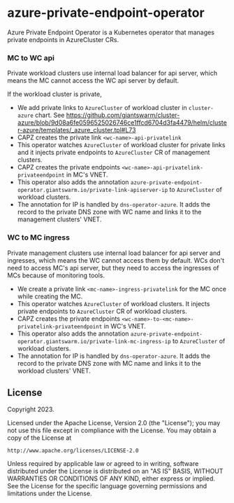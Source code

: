 # azure-private-endpoint-operator

Azure Private Endpoint Operator is a Kubernetes operator that manages private endpoints in AzureCluster CRs.

### MC to WC api

Private workload clusters use internal load balancer for api server, which means the MC cannot access the WC api server by default. 

If the workload cluster is private, 
- We add private links to `AzureCluster` of workload cluster in `cluster-azure` chart. See https://github.com/giantswarm/cluster-azure/blob/9d08a6fe0596525026746ce1ffcd6704d3fa4479/helm/cluster-azure/templates/_azure_cluster.tpl#L73
- CAPZ creates the private link `<wc-name>-api-privatelink`
- This operator watches `AzureCluster` of workload cluster for private links and it injects private endpoints to `AzureCluster` CR of management clusters.
- CAPZ creates the private endpoints `<wc-name>-api-privatelink-privateendpoint` in MC's VNET.
- This operator also adds the annotation `azure-private-endpoint-operator.giantswarm.io/private-link-apiserver-ip` to `AzureCluster` of workload clusters.
- The annotation for IP is handled by `dns-operator-azure`. It adds the record to the private DNS zone with WC name and links it to the management clusters' VNET. 

### WC to MC ingress

Private management clusters use internal load balancer for api server and ingresses, which means the WC cannot access them by default.
WCs don't need to access MC's api server, but they need to access the ingresses of MCs because of monitoring tools.

- We create a private link `<mc-name>-ingress-privatelink` for the MC once while creating the MC.
- This operator watches `AzureCluster` of workload clusters. It injects private endpoints to `AzureCluster` CR of workload clusters.
- CAPZ creates the private endpoints `<wc-name>-to-<mc-name>-privatelink-privateendpoint` in WC's VNET.
- This operator also adds the annotation `azure-private-endpoint-operator.giantswarm.io/private-link-mc-ingress-ip` to `AzureCluster` of workload clusters.
- The annotation for IP is handled by `dns-operator-azure`. It adds the record to the private DNS zone with MC name and links it to the workload clusters' VNET.


## License

Copyright 2023.

Licensed under the Apache License, Version 2.0 (the "License");
you may not use this file except in compliance with the License.
You may obtain a copy of the License at

    http://www.apache.org/licenses/LICENSE-2.0

Unless required by applicable law or agreed to in writing, software
distributed under the License is distributed on an "AS IS" BASIS,
WITHOUT WARRANTIES OR CONDITIONS OF ANY KIND, either express or implied.
See the License for the specific language governing permissions and
limitations under the License.

